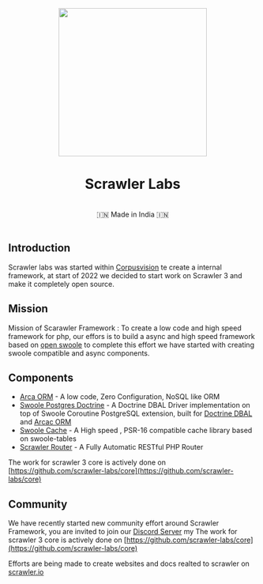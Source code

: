 <div align="center">
<img src="https://user-images.githubusercontent.com/7591484/170873021-d3724ffa-8ac8-4711-9a09-ca00041568e0.png" width=300>
<h1> Scrawler Labs </h1>
  <br>
 🇮🇳 Made in India 🇮🇳
  <br><br>
  
</div>

## Introduction
Scrawler labs was started within [Corpusvision](https://corpusvision.com) te create a internal framework, at start of 2022 we decided to start work on Scrawler 3 and make it completely open source.

## Mission
Mission of Scarawler Framework : To create a low code and high speed framework for php, our effors is to build a async and high speed framework based on [open swoole](https://openswoole.com) to complete this effort we have started with creating swoole compatible and async components.

## Components
- [Arca ORM](https://github.com/scrawler-labs/arca-orm) - A low code, Zero Configuration, NoSQL like ORM
- [Swoole Postgres Doctrine](https://github.com/scrawler-labs/swoole-postgresql-doctrine) - A Doctrine DBAL Driver implementation on top of Swoole Coroutine PostgreSQL extension, built for [Doctrine DBAL](https://www.doctrine-project.org/projects/dbal.html) and [Arcac ORM](https://github.com/scrawler-labs/arca-orm)
- [Swoole Cache](https://github.com/scrawler-labs/swoole-cache) - A High speed , PSR-16 compatible cache library based on swoole-tables
- [Scrawler Router](https://github.com/scrawler-labs/router) - A Fully Automatic RESTful PHP Router 

The work for scrawler 3 core is actively done on [https://github.com/scrawler-labs/core](https://github.com/scrawler-labs/core) 

## Community
We have recently started new community effort around Scrawler Framework, you are invited to join our [Discord Server](https://discord.gg/Ecu9u6yg) my 
The work for scrawler 3 core is actively done on [https://github.com/scrawler-labs/core](https://github.com/scrawler-labs/core) 

Efforts are being made to create websites and docs realted to scrawler on [scrawler.io](https://scrawler.io)
